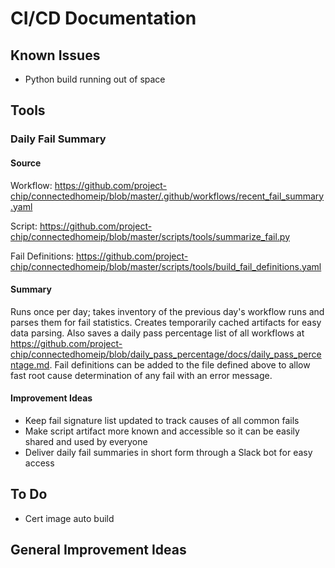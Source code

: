 # CI/CD Documentation

## Known Issues

-   Python build running out of space

## Tools

### Daily Fail Summary

#### Source

Workflow:
https://github.com/project-chip/connectedhomeip/blob/master/.github/workflows/recent_fail_summary.yaml

Script:
https://github.com/project-chip/connectedhomeip/blob/master/scripts/tools/summarize_fail.py

Fail Definitions:
https://github.com/project-chip/connectedhomeip/blob/master/scripts/tools/build_fail_definitions.yaml

#### Summary

Runs once per day; takes inventory of the previous day's workflow runs and
parses them for fail statistics. Creates temporarily cached artifacts for easy
data parsing. Also saves a daily pass percentage list of all workflows at
https://github.com/project-chip/connectedhomeip/blob/daily_pass_percentage/docs/daily_pass_percentage.md.
Fail definitions can be added to the file defined above to allow fast root cause
determination of any fail with an error message.

#### Improvement Ideas

-   Keep fail signature list updated to track causes of all common fails
-   Make script artifact more known and accessible so it can be easily shared
    and used by everyone
-   Deliver daily fail summaries in short form through a Slack bot for easy
    access

## To Do

-   Cert image auto build

## General Improvement Ideas
